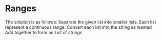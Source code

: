 # Ranges

The solution is as follows:
    Separate the given list into smaller lists. Each list represent a continuous range.
    Convert each list into the string as wanted
    Add together to form an List of strings
